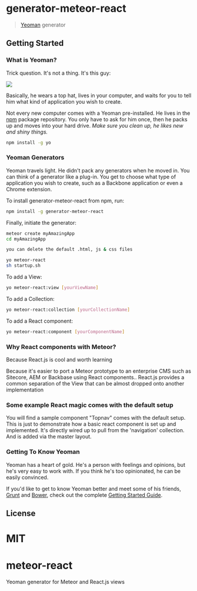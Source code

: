 
# generator-meteor-react

> [Yeoman](http://yeoman.io) generator


## Getting Started

### What is Yeoman?

Trick question. It's not a thing. It's this guy:

![](http://i.imgur.com/JHaAlBJ.png)

Basically, he wears a top hat, lives in your computer, and waits for you to tell him what kind of application you wish to create.

Not every new computer comes with a Yeoman pre-installed. He lives in the [npm](https://npmjs.org) package repository. You only have to ask for him once, then he packs up and moves into your hard drive. *Make sure you clean up, he likes new and shiny things.*

```bash
npm install -g yo
```

### Yeoman Generators

Yeoman travels light. He didn't pack any generators when he moved in. You can think of a generator like a plug-in. You get to choose what type of application you wish to create, such as a Backbone application or even a Chrome extension.

To install generator-meteor-react from npm, run:

```bash
npm install -g generator-meteor-react
```

Finally, initiate the generator:

```bash
meteor create myAmazingApp
cd myAmazingApp

you can delete the default .html, js & css files

yo meteor-react
sh startup.sh
```



To add a View:

```bash
yo meteor-react:view [yourViewName]
```

To add a Collection:

```bash
yo meteor-react:collection [yourCollectionName]
```

To add a React component:

```bash
yo meteor-react:component [yourComponentName]
```


### Why React components with Meteor?

Because React.js is cool and worth learning


Because it's easier to port a Meteor prototype to an enterprise CMS such as Sitecore, AEM or Backbase using React components.. React.js provides a common separation of the View that can be almost dropped onto another implementation


### Some example React magic comes with the default setup

You will find a sample component "Topnav" comes with the default setup. This is just to demonstrate how a basic react component is set up and implemented. It's directly wired up to pull from the 'navigation' collection. And is added via the master layout.



### Getting To Know Yeoman

Yeoman has a heart of gold. He's a person with feelings and opinions, but he's very easy to work with. If you think he's too opinionated, he can be easily convinced.

If you'd like to get to know Yeoman better and meet some of his friends, [Grunt](http://gruntjs.com) and [Bower](http://bower.io), check out the complete [Getting Started Guide](https://github.com/yeoman/yeoman/wiki/Getting-Started).


## License

MIT
=======
# meteor-react
Yeoman generator for Meteor and React.js views
